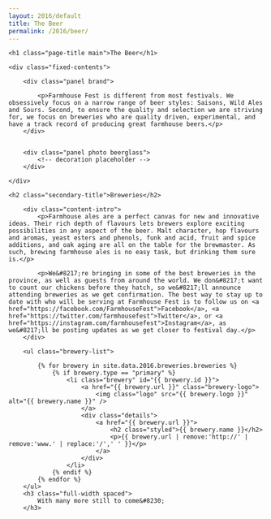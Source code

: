 ```yaml
---
layout: 2016/default
title: The Beer
permalink: /2016/beer/
---
```



<div class="page-intro">

	<h1 class="page-title main">The Beer</h1>

</div>



<div class="panel-container two-up">

	<div class="fixed-contents">

		<div class="panel brand">

		    <p>Farmhouse Fest is different from most festivals. We obsessively focus on a narrow range of beer styles: Saisons, Wild Ales and Sours. Second, to ensure the quality and selection we are striving for, we focus on breweries who are quality driven, experimental, and have a track record of producing great farmhouse beers.</p>
		</div>


		<div class="panel photo beerglass">
			<!-- decoration placeholder -->
		</div>

	</div>

</div>


<div class="content-container">

	<h2 class="secondary-title">Breweries</h2>

		<div class="content-intro">
			<p>Farmhouse ales are a perfect canvas for new and innovative ideas. Their rich depth of flavours lets brewers explore exciting possibilities in any aspect of the beer. Malt character, hop flavours and aromas, yeast esters and phenols, funk and acid, fruit and spice additions, and oak aging are all on the table for the brewmaster. As such, brewing farmhouse ales is no easy task, but drinking them sure is.</p>

			<p>We&#8217;re bringing in some of the best breweries in the province, as well as guests from around the world. We don&#8217;t want to count our chickens before they hatch, so we&#8217;ll announce attending breweries as we get confirmation. The best way to stay up to date with who will be serving at Farmhouse Fest is to follow us on <a href="https://facebook.com/FarmhouseFest">Facebook</a>, <a href="https://twitter.com/farmhousefest">Twitter</a>, or <a href="https://instagram.com/farmhousefest">Instagram</a>, as we&#8217;ll be posting updates as we get closer to festival day.</p>
		</div>

		<ul class="brewery-list">

			{% for brewery in site.data.2016.breweries.breweries %}
				{% if brewery.type == "primary" %}
					<li class="brewery" id="{{ brewery.id }}">
						<a href="{{ brewery.url }}" class="brewery-logo">
							<img class="logo" src="{{ brewery.logo }}" alt="{{ brewery.name }}" />
						</a>
						<div class="details">
							<a href="{{ brewery.url }}">
								<h2 class="styled">{{ brewery.name }}</h2>
								<p>{{ brewery.url | remove:'http://' | remove:'www.' | replace:'/',' ' }}</p>
							</a>
						</div>
					</li>
				{% endif %}
			{% endfor %}
		</ul>
		<h3 class="full-width spaced">
			With many more still to come&#8230;
		</h3>

</div>